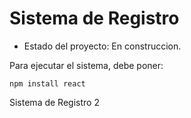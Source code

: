 <h1> Sistema de Registro</h1>

- Estado del proyecto: En construccion.

Para ejecutar el sistema, debe poner: 

```npm install react```

Sistema de Registro 2
